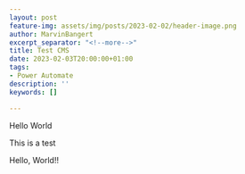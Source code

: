 ```yaml
---
layout: post
feature-img: assets/img/posts/2023-02-02/header-image.png
author: MarvinBangert
excerpt_separator: "<!--more-->"
title: Test CMS
date: 2023-02-03T20:00:00+01:00
tags:
- Power Automate
description: ''
keywords: []

---
```

Hello World

This is a test

<!--more-->

Hello, World!!